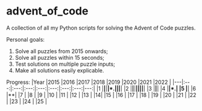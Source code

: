 # advent_of_code
A collection of all my Python scripts for solving the Advent of Code puzzles.

Personal goals:
1) Solve all puzzles from 2015 onwards;
2) Solve all puzzles within 15 seconds;
3) Test solutions on multiple puzzle inputs;
4) Make all solutions easily explicable.

Progress:
|Year   |2015   |2016   |2017   |2018   |2019   |2020   |2021   |2022   |
|---|:---:|:---:|:---:|:---:|:---:|:---:|:---:|---:|
|1   |**|**|**|*.|||**|
|2   |**|**|**||||**|
|3   |**|**|
|4   |**|*.|
|5   |**|
|6   |**|
|7   |
|8   |
|9   |
|10  |
|11  |
|12  |
|13  |
|14|
|15  |
|16  |
|17  |
|18  |
|19  |
|20 |
|21  |
|22  |
|23  |
|24  |
|25  |
